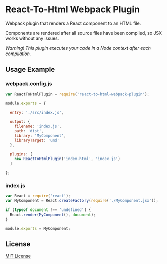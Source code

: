 # React-To-Html Webpack Plugin

Webpack plugin that renders a React component to an HTML file.

Components are rendered after all source files have been compiled, so JSX works without any issues.

*Warning! This plugin executes your code in a Node context after each compilation.*

## Usage Example

### webpack.config.js

```js
var ReactToHtmlPlugin = require('react-to-html-webpack-plugin');

module.exports = {

  entry: './src/index.js',

  output: {
    filename: 'index.js',
    path: 'dist',
    library: 'MyComponent',
    libraryTarget: 'umd'
  },

  plugins: [
    new ReactToHtmlPlugin('index.html', 'index.js')
  ]

};
```

### index.js

```js
var React = require('react');
var MyComponent = React.createFactory(require('./MyComponent.jsx'));

if (typeof document !== 'undefined') {
  React.render(MyComponent(), document);
}

module.exports = MyComponent;
```

## License

[MIT License](http://markdalgleish.mit-license.org)
